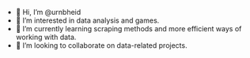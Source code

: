 - 👋 Hi, I’m @urnbheid
- 👀 I’m interested in data analysis and games.
- 🌱 I’m currently learning scraping methods and more efficient ways of working with data.
- 💞️ I’m looking to collaborate on data-related projects.

<!---
urnbheid/urnbheid is a ✨ special ✨ repository because its `README.md` (this file) appears on your GitHub profile.
You can click the Preview link to take a look at your changes.
--->

